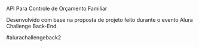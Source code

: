 API Para Controle de Orçamento Familiar

Desenvolvido com base na proposta de projeto feito durante o evento Alura Challenge Back-End.

  #alurachallengeback2
